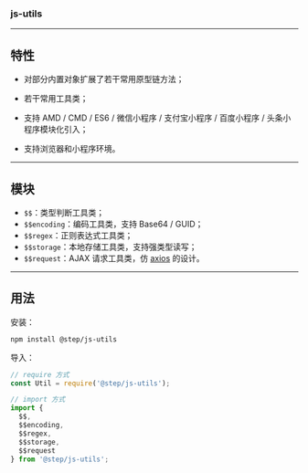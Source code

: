 ### js-utils

---

## 特性

* 对部分内置对象扩展了若干常用原型链方法；

* 若干常用工具类；

* 支持 AMD / CMD / ES6 / 微信小程序 / 支付宝小程序 / 百度小程序 / 头条小程序模块化引入；

* 支持浏览器和小程序环境。

---

## 模块

* `$$`：类型判断工具类；
* `$$encoding`：编码工具类，支持 Base64 / GUID；
* `$$regex`：正则表达式工具类；
* `$$storage`：本地存储工具类，支持强类型读写；
* `$$request`：AJAX 请求工具类，仿 [axios](https://github.com/axios/axios) 的设计。

---

## 用法

安装：

``` shell
npm install @step/js-utils
```

导入：

``` javascript
// require 方式
const Util = require('@step/js-utils');

// import 方式
import {
  $$,
  $$encoding,
  $$regex,
  $$storage,
  $$request
} from '@step/js-utils';
```